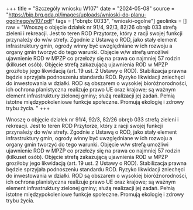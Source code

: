 +++
title = "Szczegóły wniosku W107"
date = "2024-05-08"
source = "https://bip.brg.gda.pl/images/uploads/wnioski-do-planu-ogolnego/w107.pdf"
tags = ["obręb: 0033", "wnioski-ogolne"]
geolinks = []
raw = "Wnoszę o objęcie działek nr 91/4, 92/3, 82/26 obręb 033 strefą zieleni i rekreacji. Jest to teren ROD Przytorze, który z racji swojej funkcji przynależy do w/w strefy. Zgodnie z Ustawą o ROD, jako stały element infrastruktury gmin, ogrody winny być uwzględniane w ich rozwoju a organy gmin tworzyć do tego warunki. Objęcie w/w strefą umożliwi ujawnienie ROD w MPZP co przełoży się na prawa co najmniej 57 rodzin (kilkuset osób). Objęcie strefą zakazującą ujawnienia ROD w MPZP groziłoby jego likwidacją (art. 19 ust. 2 Ustawy o ROD). Stabilizacja prawna będzie sprzyjała podnoszeniu standardu ROD. Ryzyko likwidacji zniechęci do inwestowania w działki. ROD są obszarem o wysokiej bioróżnorodności, ich ochrona planistyczna realizuje prawo UE oraz krajowe; są ważnym element infrastruktury zielonej gminy; służą realizacji jej zadań. Pełnią istotne międzypokoleniowe funkcje społeczne. Promują ekologię i zdrowy trybu życia. "
+++

Wnoszę o objęcie działek nr 91/4, 92/3, 82/26 obręb 033 strefą zieleni i rekreacji.
Jest to teren ROD Przytorze, który z racji swojej funkcji przynależy do w/w strefy. Zgodnie z
Ustawą o ROD, jako stały element infrastruktury gmin, ogrody winny być uwzględniane w ich
rozwoju a organy gmin tworzyć do tego warunki. Objęcie w/w strefą umożliwi ujawnienie ROD w
MPZP co przełoży się na prawa co najmniej 57 rodzin (kilkuset osób). Objęcie strefą zakazującą
ujawnienia ROD w MPZP groziłoby jego likwidacją (art. 19 ust. 2 Ustawy o ROD). Stabilizacja
prawna będzie sprzyjała podnoszeniu standardu ROD. Ryzyko likwidacji zniechęci do
inwestowania w działki. ROD są obszarem o wysokiej bioróżnorodności, ich ochrona
planistyczna realizuje prawo UE oraz krajowe; są ważnym element infrastruktury zielonej gminy;
służą realizacji jej zadań. Pełnią istotne międzypokoleniowe funkcje społeczne. Promują ekologię
i zdrowy trybu życia.



